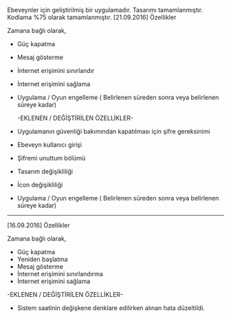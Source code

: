 Ebeveynler için geliştirilmiş bir uygulamadır.
Tasarımı tamamlanmıştır.
Kodlama %75 olarak tamamlanmıştır.
[21.09.2016] Özellikler

Zamana bağlı olarak,

* Güç kapatma
* Mesaj gösterme
* İnternet erişimini sınırlandır
* İnternet erişimini sağlama
* Uygulama / Oyun engelleme ( Belirlenen süreden sonra veya belirlenen süreye kadar)

  -EKLENEN / DEĞİŞTİRİLEN ÖZELLİKLER-

* Uygulamanın güvenliği bakımından kapatılması için şifre gereksinimi
* Ebeveyn kullanıcı girişi
* Şifremi unuttum bölümü
* Tasarım değişikliliği
* İcon değişikliliği
* Uygulama / Oyun engelleme ( Belirlenen süreden sonra veya belirlenen süreye kadar)

-----------------------------------------------------------------------------
[16.09.2016] Özellikler

Zamana bağlı olarak,

* Güç kapatma
* Yeniden başlatma
* Mesaj gösterme
* İnternet erişimini sınırlandırma
* İnternet erişimini sağlama

 -EKLENEN / DEĞİŞTİRİLEN ÖZELLİKLER-
 
* Sistem saatinin değişkene denklare edilirken alınan hata düzeltildi.

 
